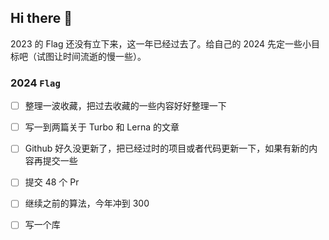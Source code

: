 ## Hi there 👋

2023 的 Flag 还没有立下来，这一年已经过去了。给自己的 2024 先定一些小目标吧（试图让时间流逝的慢一些）。

### 2024 `Flag`

- [ ] 整理一波收藏，把过去收藏的一些内容好好整理一下

- [ ] 写一到两篇关于 Turbo 和 Lerna 的文章

- [ ] Github 好久没更新了，把已经过时的项目或者代码更新一下，如果有新的内容再提交一些

- [ ] 提交 48 个 Pr

- [ ] 继续之前的算法，今年冲到 300

- [ ] 写一个库
